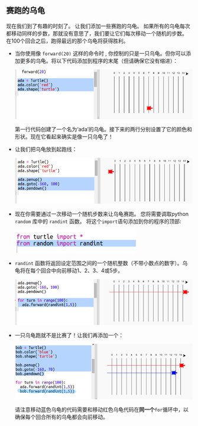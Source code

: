 ## 赛跑的乌龟

现在我们到了有趣的时刻了。 让我们添加一些赛跑的乌龟。 如果所有的乌龟每次都移动同样的步数，那就没有意思了，我们要让它们每次移动一个随机的步数。 在100个回合之后，跑得最远的那个乌龟将获得胜利。

+ 当你使用像 `forward(20)` 这样的命令时 , 你控制的只是一只乌龟。但你可以添加更多的乌龟。将以下代码添加到程序的末尾（但请确保它没有缩进）：
    
    ![截图](images/race-red.png)
    
    第一行代码创建了一个名为‘ada’的乌龟。接下来的两行分别设置了它的颜色和形状。现在它看起来确实是像一只乌龟了！

+ 让我们把乌龟放到起跑线：
    
    ![截图](images/race-start.png)

+ 现在你需要通过一次移动一个随机步数来让乌龟赛跑。 您将需要调取python `random` 库中的 `randint` 函数。 将这个`import`语句添加到你的程序的顶部:
    
    ![截图](images/race-randint.png)

+ `randint` 函数将返回设定范围之间的一个随机整数（不带小数点的数字）。乌龟将在每个回合中向前移动1、2、3、4或5步。
    
    ![截图](images/race-random.png)

+ 一只乌龟跑就不是比赛了！让我们再添加一个：
    
    ![截图](images/race-blue.png)
    
    请注意移动蓝色乌龟的代码需要和移动红色乌龟代码在**同一个**`for`循环中，以确保每个回合所有的乌龟都会向前移动。